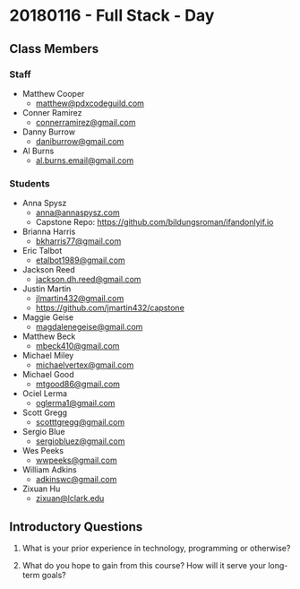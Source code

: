 # 20180116 - Full Stack - Day

## Class Members

### Staff

- Matthew Cooper
    - matthew@pdxcodeguild.com
- Conner Ramirez
    - connerramirez@gmail.com
- Danny Burrow
    - daniburrow@gmail.com
- Al Burns
    - al.burns.email@gmail.com

### Students

- Anna Spysz
    - anna@annaspysz.com
    - Capstone Repo: https://github.com/bildungsroman/ifandonlyif.io
- Brianna Harris
    - bkharris77@gmail.com
- Eric Talbot
    - etalbot1989@gmail.com
- Jackson Reed
    - jackson.dh.reed@gmail.com
- Justin Martin
    - jlmartin432@gmail.com
    - https://github.com/jmartin432/capstone
- Maggie Geise
    - magdalenegeise@gmail.com
- Matthew Beck
    - mbeck410@gmail.com
- Michael Miley
    - michaelvertex@gmail.com
- Michael Good
    - mtgood86@gmail.com
- Ociel Lerma
    - oglerma1@gmail.com
- Scott Gregg
    - scotttgregg@gmail.com
- Sergio Blue
    - sergiobluez@gmail.com
- Wes Peeks
    - wwpeeks@gmail.com
- William Adkins
    - adkinswc@gmail.com
- Zixuan Hu
    - zixuan@lclark.edu


## Introductory Questions

1. What is your prior experience in technology, programming or otherwise?

2. What do you hope to gain from this course? How will it serve your long-term goals?





